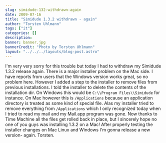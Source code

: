 ```yaml
---
slug: simidude-132-withdrawn-again
date: 2009-07-16
title: "Simidude 1.3.2 withdrawn - again"
author: "Torsten Uhlmann"
tags: ["it"]
categories: []
description:
banner: banner.jpg
bannerCredit: "Photo by Torsten Uhlmann"
layout: "../../../layouts/blog-post.astro"
---
```


I'm very very sorry for this trouble but today I had to withdraw my Simidude 1.3.2 release again. There is a major installer problem on the Mac side. I have reports from users that the Windows version works great, so no problem here. However I added a step to the installer to remove files from previous installations. I told the installer to delete the contents of the installation dir. On Windows this would be `C:\\Program Files\\Simidude` for instance. On Mac however this is `/Applications` because an application directory is treated as some kind of special file. Alas my installer tried to remove everything from `/Applications` which I only recognized today when I tried to read my mail and my Mail.app program was gone. Now thanks to Time Machine all the files get rolled back in place, but I sincerely hope no one of you guys was installing 1.3.2 on a Mac! After properly testing the installer changes on Mac Linux and Windows I'm gonna release a new version- again. Torsten.
